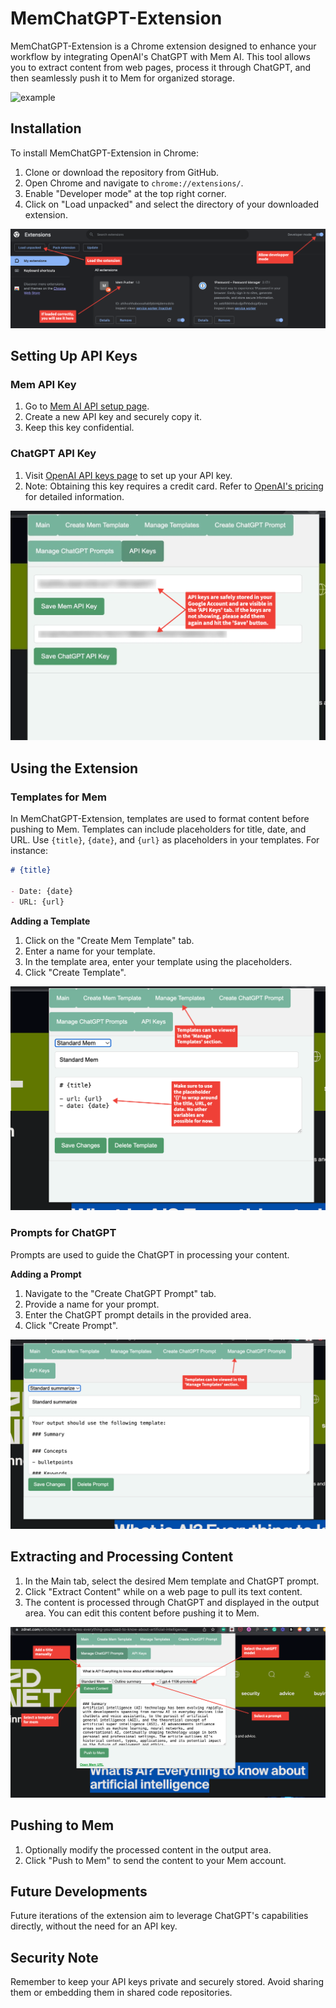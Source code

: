 # MemChatGPT-Extension

MemChatGPT-Extension is a Chrome extension designed to enhance your workflow by integrating OpenAI's ChatGPT with Mem AI. This tool allows you to extract content from web pages, process it through ChatGPT, and then seamlessly push it to Mem for organized storage.

![example](https://github.com/thomaspernet/MemChatGPT-Extension/blob/main/gif/mem-example_rFuaYp5u.gif?raw=true)


## Installation

To install MemChatGPT-Extension in Chrome:

1. Clone or download the repository from GitHub.
2. Open Chrome and navigate to `chrome://extensions/`.
3. Enable "Developer mode" at the top right corner.
4. Click on "Load unpacked" and select the directory of your downloaded extension.

![extension](https://github.com/thomaspernet/MemChatGPT-Extension/blob/main/gif/extension.png?raw=true)

## Setting Up API Keys

### Mem API Key
1. Go to [Mem AI API setup page](https://mem.ai/sources/api).
2. Create a new API key and securely copy it.
3. Keep this key confidential.

### ChatGPT API Key
1. Visit [OpenAI API keys page](https://platform.openai.com/api-keys) to set up your API key.
2. Note: Obtaining this key requires a credit card. Refer to [OpenAI's pricing](https://openai.com/pricing) for detailed information.

![extension](https://github.com/thomaspernet/MemChatGPT-Extension/blob/main/gif/Example_03.png?raw=true)

## Using the Extension

### Templates for Mem
In MemChatGPT-Extension, templates are used to format content before pushing to Mem. Templates can include placeholders for title, date, and URL. Use `{title}`, `{date}`, and `{url}` as placeholders in your templates. For instance:

```markdown
# {title}

- Date: {date}
- URL: {url}
```

**Adding a Template**

1. Click on the "Create Mem Template" tab.
2. Enter a name for your template.
3. In the template area, enter your template using the placeholders.
4. Click "Create Template".

![extension](https://github.com/thomaspernet/MemChatGPT-Extension/blob/main/gif/Example_01.png?raw=true)

### Prompts for ChatGPT

Prompts are used to guide the ChatGPT in processing your content.

**Adding a Prompt**

1. Navigate to the "Create ChatGPT Prompt" tab.
2. Provide a name for your prompt.
3. Enter the ChatGPT prompt details in the provided area.
4. Click "Create Prompt".

![extension](https://github.com/thomaspernet/MemChatGPT-Extension/blob/main/gif/Example_02.png?raw=true)

## Extracting and Processing Content

1. In the Main tab, select the desired Mem template and ChatGPT prompt.
2. Click "Extract Content" while on a web page to pull its text content.
3. The content is processed through ChatGPT and displayed in the output area. You can edit this content before pushing it to Mem.

![extension](https://github.com/thomaspernet/MemChatGPT-Extension/blob/main/gif/Example_00.png?raw=true)

## Pushing to Mem

1. Optionally modify the processed content in the output area.
2. Click "Push to Mem" to send the content to your Mem account.

## Future Developments

Future iterations of the extension aim to leverage ChatGPT's capabilities directly, without the need for an API key.

## Security Note
Remember to keep your API keys private and securely stored. Avoid sharing them or embedding them in shared code repositories.
